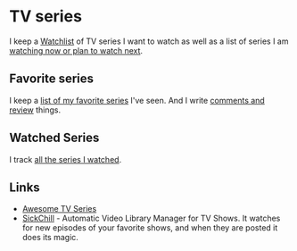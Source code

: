 # TV series

I keep a [Watchlist](https://trakt.tv/users/nikitavoloboev/watchlist?sort=rank,asc) of TV series I want to watch as well as a list of series I am [watching now or plan to watch next](https://trakt.tv/users/nikitavoloboev/lists/next-now?sort=added,asc).

## Favorite series

I keep a [list of my favorite series](https://trakt.tv/users/nikitavoloboev/lists/favorite-series) I've seen. And I write [comments and review](https://trakt.tv/users/nikitavoloboev/comments) things.

## Watched Series

I track [all the series I watched](https://trakt.tv/users/nikitavoloboev/history).

## Links

- [Awesome TV Series](https://github.com/learn-anything/tv-series#readme)
- [SickChill](https://github.com/SickChill/SickChill) - Automatic Video Library Manager for TV Shows. It watches for new episodes of your favorite shows, and when they are posted it does its magic.
